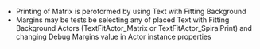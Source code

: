 - Printing of Matrix is peroformed by using Text with Fitting Background
- Margins may be tests be selecting any of placed Text with Fitting Background Actors (TextFitActor_Matrix or TextFitActor_SpiralPrint) and changing Debug Margins value in Actor instance properties
